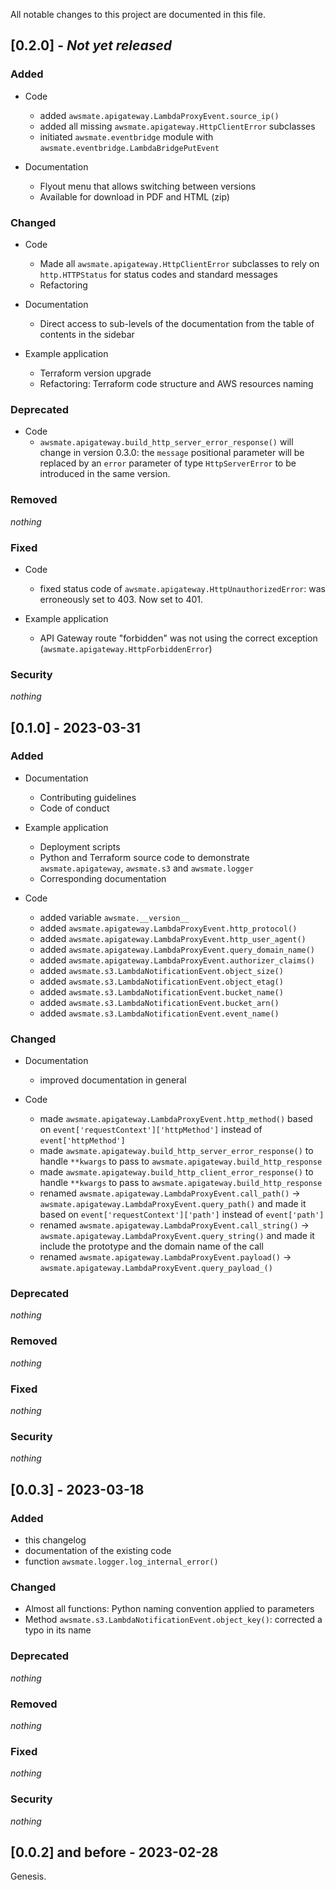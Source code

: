 All notable changes to this project are documented in this file.

## [0.2.0] - *Not yet released*

### Added

- Code
    - added `awsmate.apigateway.LambdaProxyEvent.source_ip()`
    - added all missing ``awsmate.apigateway.HttpClientError`` subclasses
    - initiated ``awsmate.eventbridge`` module with ``awsmate.eventbridge.LambdaBridgePutEvent``

- Documentation
    - Flyout menu that allows switching between versions
    - Available for download in PDF and HTML (zip)

### Changed

- Code
    - Made all ``awsmate.apigateway.HttpClientError`` subclasses to rely on `http.HTTPStatus` for status codes and standard messages
    - Refactoring

- Documentation
    - Direct access to sub-levels of the documentation from the table of contents in the sidebar

- Example application
    - Terraform version upgrade
    - Refactoring: Terraform code structure and AWS resources naming

### Deprecated

- Code
    - `awsmate.apigateway.build_http_server_error_response()` will change in version 0.3.0: the `message` positional parameter will be replaced by an `error` parameter of type `HttpServerError` to be introduced in the same version.

### Removed

*nothing*

### Fixed

- Code
    - fixed status code of `awsmate.apigateway.HttpUnauthorizedError`: was erroneously set to 403. Now set to 401.

- Example application
    - API Gateway route "forbidden" was not using the correct exception (`awsmate.apigateway.HttpForbiddenError`)

### Security

*nothing*

## [0.1.0] - 2023-03-31

### Added

- Documentation
    - Contributing guidelines
    - Code of conduct

- Example application
    - Deployment scripts
    - Python and Terraform source code to demonstrate `awsmate.apigateway`, `awsmate.s3` and `awsmate.logger`
    - Corresponding documentation

- Code
    - added variable `awsmate.__version__` 
    - added `awsmate.apigateway.LambdaProxyEvent.http_protocol()`
    - added `awsmate.apigateway.LambdaProxyEvent.http_user_agent()`
    - added `awsmate.apigateway.LambdaProxyEvent.query_domain_name()`
    - added `awsmate.apigateway.LambdaProxyEvent.authorizer_claims()`
    - added `awsmate.s3.LambdaNotificationEvent.object_size()`
    - added `awsmate.s3.LambdaNotificationEvent.object_etag()`
    - added `awsmate.s3.LambdaNotificationEvent.bucket_name()`
    - added `awsmate.s3.LambdaNotificationEvent.bucket_arn()`
    - added `awsmate.s3.LambdaNotificationEvent.event_name()`

### Changed

- Documentation
    - improved documentation in general

- Code
    - made `awsmate.apigateway.LambdaProxyEvent.http_method()` based on `event['requestContext']['httpMethod']` instead of `event['httpMethod']`
    - made `awsmate.apigateway.build_http_server_error_response()` to handle `**kwargs` to pass to `awsmate.apigateway.build_http_response`
    - made `awsmate.apigateway.build_http_client_error_response()` to handle `**kwargs` to pass to `awsmate.apigateway.build_http_response`
    - renamed `awsmate.apigateway.LambdaProxyEvent.call_path()` -> `awsmate.apigateway.LambdaProxyEvent.query_path()` and made it based on `event['requestContext']['path']` instead of `event['path']`
    - renamed `awsmate.apigateway.LambdaProxyEvent.call_string()` -> `awsmate.apigateway.LambdaProxyEvent.query_string()` and made it include the prototype and the domain name of the call
    - renamed `awsmate.apigateway.LambdaProxyEvent.payload()` -> `awsmate.apigateway.LambdaProxyEvent.query_payload_()`

### Deprecated

*nothing*

### Removed

*nothing*

### Fixed

*nothing*

### Security

*nothing*

## [0.0.3] - 2023-03-18

### Added

- this changelog
- documentation of the existing code
- function `awsmate.logger.log_internal_error()`

### Changed

- Almost all functions: Python naming convention applied to parameters
- Method `awsmate.s3.LambdaNotificationEvent.object_key()`: corrected a typo in its name

### Deprecated

*nothing*

### Removed

*nothing*

### Fixed

*nothing*

### Security

*nothing*

## [0.0.2] and before - 2023-02-28

Genesis.

